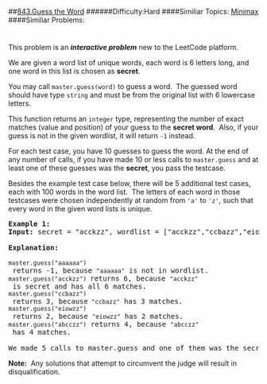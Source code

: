 ##[843.Guess the Word](https://leetcode.com/problems/guess-the-word/description/ "843.Guess the Word")
######Difficulty:Hard
####Similiar Topics:
  [Minimax](https://leetcode.com//tag/minimax)
####Similiar Problems:

<div class="question-description__3U1T" style="padding-top: 10px;"><div><p>This problem is an&#160;<strong><em>interactive problem</em></strong>&#160;new to the LeetCode platform.</p>

<p>We are given a word list of unique words, each word is 6 letters long, and one word in this list is chosen as <strong>secret</strong>.</p>

<p>You may call <code>master.guess(word)</code>&#160;to guess a word.&#160; The guessed word should have&#160;type <code>string</code>&#160;and must be from the original list&#160;with 6 lowercase letters.</p>

<p>This function returns an&#160;<code>integer</code>&#160;type, representing&#160;the number of exact matches (value and position) of your guess to the <strong>secret word</strong>.&#160; Also, if your guess is not in the given wordlist, it will return <code>-1</code> instead.</p>

<p>For each test case, you have 10 guesses to guess the word. At the end of any number of calls, if you have made 10 or less calls to <code>master.guess</code>&#160;and at least one of these guesses was the <strong>secret</strong>, you pass the testcase.</p>

<p>Besides the example test case below, there will be 5&#160;additional test cases, each with 100 words in the word list.&#160; The letters of each word in those testcases were chosen&#160;independently at random from <code>'a'</code> to <code>'z'</code>, such that every word in the given word lists is unique.</p>

<pre><strong>Example 1:</strong>
<strong>Input:</strong>&#160;secret = "acckzz", wordlist = ["acckzz","ccbazz","eiowzz","abcczz"]

<strong>Explanation:</strong>

<code>master.guess("aaaaaa")</code> returns -1, because&#160;<code>"aaaaaa"</code>&#160;is not in wordlist.
<code>master.guess("acckzz") </code>returns 6, because&#160;<code>"acckzz"</code> is secret and has all 6&#160;matches.
<code>master.guess("ccbazz")</code> returns 3, because<code>&#160;"ccbazz"</code>&#160;has 3 matches.
<code>master.guess("eiowzz")</code> returns 2, because&#160;<code>"eiowzz"</code>&#160;has 2&#160;matches.
<code>master.guess("abcczz")</code> returns 4, because&#160;<code>"abcczz"</code> has 4 matches.

We made 5 calls to&#160;master.guess and one of them was the secret, so we pass the test case.
</pre>

<p><strong>Note:</strong>&#160; Any solutions that attempt to circumvent the judge&#160;will result in disqualification.</p>
</div></div><div> </div><div> </div><div> </div><div> </div><div> </div><div> </div><div> </div><div> </div><div> </div><div> </div><div> </div><div> </div><div> </div><div> </div><div> </div><div> </div><div> </div><div> </div><div> </div><div> </div><div> </div><div> </div><div> </div><div> </div><div> </div><div> </div><div> </div><div> </div><div> </div><div> </div><div> </div><div> </div><div> </div><div> </div><div> </div><div> </div><div> </div><div> </div><div> </div><div> </div><div> </div><div> </div><div> </div><div> </div><div> </div><div> </div><div> </div><div> </div><div> </div><div> </div><div> </div><div> </div><div> </div><div> </div><div> </div><div> </div><div> </div><div> </div><div> </div><div> </div><div> </div><div> </div><div> </div><div> </div><div> </div><div> </div><div> </div><div> </div><div> </div><div> </div><div> </div><div> </div><div> </div><div> </div><div> </div><div> </div><div> </div><div> </div><div> </div><div> </div><div> </div><div> </div><div> </div><div> </div><div> </div><div> </div><div> </div><div> </div><div> </div><div> </div><div> </div><div> </div><div> </div><div> </div><div> </div><div> </div><div> </div><div> </div><div> </div><div> </div><div> </div><div> </div><div> </div><div> </div><div> </div><div> </div><div> </div><div> </div><div> </div><div> </div><div> </div><div> </div>